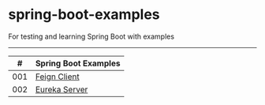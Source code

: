 #  spring-boot-examples
For testing and learning Spring Boot with examples

---

|  #  | Spring Boot Examples |
| --- | -------------------- | 
| 001 | [Feign Client](./feign-client) |
| 002 | [Eureka Server](./eureka-server) |